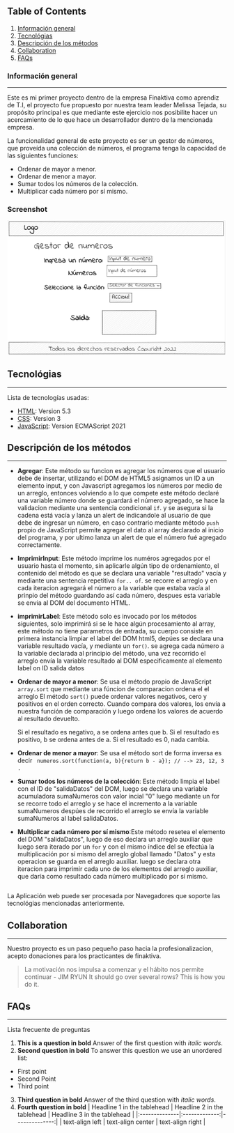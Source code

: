 ## Table of Contents
1. [Información general](#Información-general)
2. [Tecnológias](#Tecnológias)
3. [Descripción de los métodos](#Descripción-de-los-métodos)
4. [Collaboration](#collaboration)
5. [FAQs](#faqs)
### Información general
***
Este es mi primer proyecto dentro de la empresa Finaktiva como aprendiz de T.I, el proyecto fue propuesto por nuestra team leader Melissa Tejada, su propósito principal es que mediante este ejercicio nos posibilite hacer un acercamiento de lo que hace un desarrollador dentro de la mencionada empresa.

La funcionalidad general de este proyecto es ser un gestor de números, que proveída una colección de números, el programa tenga la capacidad de las siguientes funciones:
* Ordenar de mayor a menor.
* Ordenar de menor a mayor.
* Sumar todos los números de la colección.
* Multiplicar cada número por sí mismo. 

### Screenshot
![Image text](https://github.com/danieldev128/formacion-finaktiva-aprendiz-it/blob/master/WireFrames/PagCalculador.png)
## Tecnológias
***
Lista de tecnologías usadas:
* [HTML](https://example.com): Version 5.3 
* [CSS](https://example.com): Version 3
* [JavaScript](https://example.com): Version ECMAScript 2021 
## Descripción de los métodos
***
* **Agregar**: Este método su funcion es agregar los números que el usuario debe de insertar, utilizando el DOM de HTML5 asignamos un ID a un elemento input, y con Javascript agregamos los números por medio de un arreglo, entonces volviendo a lo que compete este método declaré una variable número donde se guardará el número agregado, se hace la validacion mediante una sentencia condicional `` if ``.  y se asegura si la cadena está vacía y lanza un alert de indicandole al usuario de que debe de ingresar un número, en caso contrario mediante método ``push`` propio de JavaScript permite agregar el dato al array declarado al inicio del programa, y por ultimo lanza un alert de que el número fué agregado correctamente.

* **ImprimirInput**: Este método imprime los numéros agregados por el usuario hasta el momento, sin aplicarle algún tipo de ordenamiento, el contenido del método es que se declara una variable  "resultado" vacía y mediante una sentencia repetitiva ``for.. of``. se recorre el arreglo y en cada iteracion agregará el número a la variable que estaba vacía al prinpio del método guardando así cada número, despues esta variable se envia al DOM del documento HTML.

* **imprimirLabel**: Este método solo es invocado por los métodos siguientes, solo imprimirá si se le hace algún procesamiento al array, este método no tiene parametros de entrada, su cuerpo consiste en primera instancia limpiar el label del DOM html5, depúes se declara una variable resultado vacía, y mediante un ``for()``. se agrega cada número a la variable declarada al principio del método, una vez recorrido el arreglo envía la variable resultado al DOM especificamente al elemento label on ID salida datos

* **Ordenar de mayor a menor**: Se usa el método propio de JavaScript  ``array.sort`` que mediante una fúncion de comparacion ordena el el arreglo 
El método ``sort()`` puede ordenar valores negativos, cero y positivos en el orden correcto. Cuando compara dos valores, los envía a nuestra función de comparación y luego ordena los valores de acuerdo al resultado devuelto.

    Si el resultado es negativo, a se ordena antes que b.
    Si el resultado es positivo, b se ordena antes de a.
    Si el resultado es 0, nada cambia.

* **Ordenar de menor a mayor**: Se usa el método sort de forma inversa es decir `` numeros.sort(function(a, b){return b - a}); // --> 23, 12, 3 .``

* **Sumar todos los números de la colección**: Este método limpia el label con el ID de "salidaDatos" del DOM, luego se declara una variable acumuladora sumaNumeros con valor incial "0" luego mediante un for se recorre todo el arreglo y se hace el incremento a la variable sumaNumeros despúes de recorrido el arreglo  se envía la variable sumaNumeros al label salidaDatos.

* **Multiplicar cada número por sí mismo**:Este método resetea el elemento del DOM "salidaDatos", luego de eso declara un arreglo auxiliar que luego sera iterado por un ``for`` y con el mismo índice del se efectúa la multiplicación por sí mismo del arreglo global llamado "Datos" y esta operacion se guarda en el arreglo auxiliar.
luego se declara otra iteracion para imprimir cada uno de los elementos del arreglo auxiliar, que daría como resultado cada número multiplicado por sí mismo.

```

```

La Aplicación web puede ser procesada por Navegadores que soporte las tecnológias mencionadas anteriormente.
## Collaboration
***
Nuestro proyecto es un paso pequeño paso hacia la profesionalizacion, acepto donaciones para los practicantes de finaktiva.
> La motivación nos impulsa a comenzar y el hábito nos permite continuar - JIM RYUN
> It should go over several rows?
> This is how you do it.
## FAQs
***
Lista frecuente de preguntas
1. **This is a question in bold**
Answer of the first question with _italic words_. 
2. __Second question in bold__ 
To answer this question we use an unordered list:
* First point
* Second Point
* Third point
3. **Third question in bold**
Answer of the third question with *italic words*.
4. **Fourth question in bold**
| Headline 1 in the tablehead | Headline 2 in the tablehead | Headline 3 in the tablehead |
|:--------------|:-------------:|--------------:|
| text-align left | text-align center | text-align right |